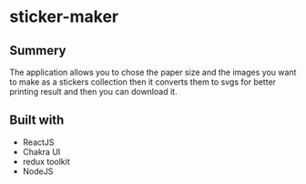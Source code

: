 # sticker-maker
<h2>Summery</h2>
The application allows you to chose the paper size and the images you want to make as a stickers collection then it converts them to svgs for better printing result and then you can download it.
<h2>Built with</h2>
<ul>
  <li>ReactJS</li>
  <li>Chakra UI</li>
  <li>redux toolkit</li>
  <li>NodeJS</li>
</ul>
